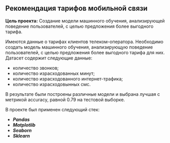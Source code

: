 ## Рекомендация тарифов мобильной связи

**Цель проекта:** Создание модели машинного обучения, анализирующей поведение пользователей, с целью предложения более выгодного тарифа.

Имеются данные о тарифах клиентов телеком-оператора. Необходимо создать модель машинного обучения, анализирующую поведение пользователей, с целью предложения более выгодного тарифа для них.
Датасет содержит следующие данные:

* количество звонков;
* количество израсходованных минут;
* количество израсходованного интернет-трафика;
* количество израсходовынных смс.

В результате были построены различные модели и выбрана лучшая с метрикой accuracy, равной 0.79 на тестовой выборке.

В проекте был применен следующий стек:
* **_Pandas_**
* **_Matplotlib_**
* **_Seaborn_**
* **_Sklearn_**

